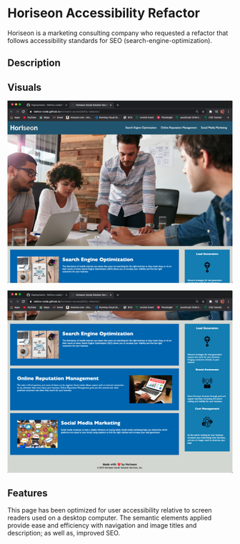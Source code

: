 # Horiseon Accessibility Refactor

Horiseon is a marketing consulting company who requested a refactor that follows accessibility standards for SEO (search-engine-optimization).

## Description

## Visuals

![screenshot top](./assets/images/horiseon-refactor-top.png)

![screenshot bottom](./assets/images/horiseon-refactor-bottom.png)

## Features

This page has been optimized for user accessibility relative to screen readers used on a desktop computer. The semantic elements applied provide ease and efficiency with navigation and image titles and description; as well as, improved SEO.
